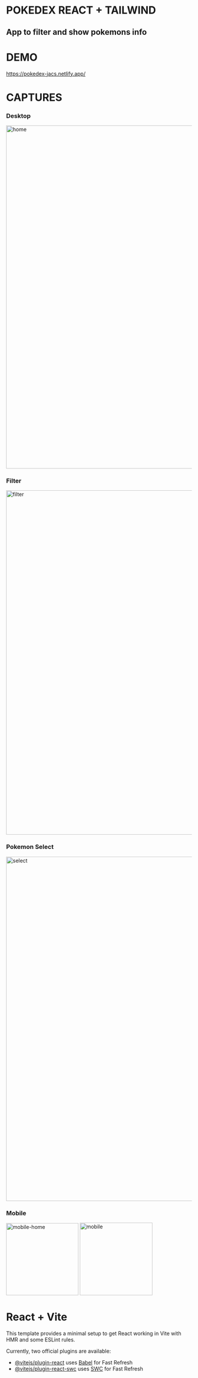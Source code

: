 # POKEDEX REACT + TAILWIND
<h2> App to filter and show pokemons info </h2> 

# DEMO
https://pokedex-jacs.netlify.app/

# CAPTURES
 <h3>Desktop</h3>
<img width="932" alt="home" src="https://github.com/user-attachments/assets/d28ae318-172e-4dc7-8c63-b463e09352cc">
  <h3>Filter</h3>
  <img width="935" alt="filter" src="https://github.com/user-attachments/assets/a97bbfed-2bff-49b0-add9-fdca48b99687">
 <h3>Pokemon Select</h3>
<img width="935" alt="select" src="https://github.com/user-attachments/assets/3ce9d4e6-3cbd-49ed-9b5b-4624594f2cac">
 <h3>Mobile</h3>
 <div style="margin: 0 auto">
   <img width="196" alt="mobile-home" src="https://github.com/user-attachments/assets/c6f7a873-f591-47ad-900d-4a3119a87b64">
   <img width="197" alt="mobile" src="https://github.com/user-attachments/assets/bae95de4-6919-4162-b6e2-a2befcc8bead">
 </div>


# React + Vite

This template provides a minimal setup to get React working in Vite with HMR and some ESLint rules.

Currently, two official plugins are available:

- [@vitejs/plugin-react](https://github.com/vitejs/vite-plugin-react/blob/main/packages/plugin-react/README.md) uses [Babel](https://babeljs.io/) for Fast Refresh
- [@vitejs/plugin-react-swc](https://github.com/vitejs/vite-plugin-react-swc) uses [SWC](https://swc.rs/) for Fast Refresh
